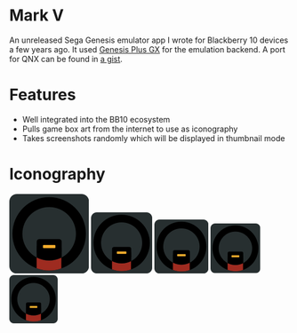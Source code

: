 # Mark V

An unreleased Sega Genesis emulator app I wrote for Blackberry 10 devices a few years ago. It used [Genesis Plus GX](https://github.com/ekeeke/Genesis-Plus-GX) for the emulation backend. A port for QNX can be found in [a gist](https://gist.github.com/steven741/1eba2a3e2d3c0667c4c081f0182fcc3b).

# Features

* Well integrated into the BB10 ecosystem
* Pulls game box art from the internet to use as iconography
* Takes screenshots randomly which will be displayed in thumbnail mode

# Iconography

![0.56x](256@0.56x.png)
![0.43x](256@0.43x.png)
![0.38x](256@0.38x.png)
![0.35x](256@0.35x.png)
![0.34x](256@0.34x.png)